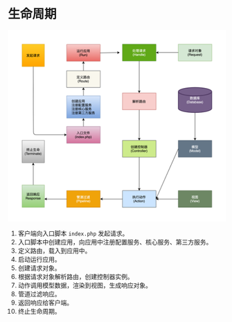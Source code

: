 # 生命周期

![](../static/life-cycle.png)

1. 客户端向入口脚本 `index.php` 发起请求。
2. 入口脚本中创建应用，向应用中注册配置服务、核心服务、第三方服务。
3. 定义路由，载入到应用中。
4. 启动运行应用。
5. 创建请求对象。
6. 根据请求对象解析路由，创建控制器实例。
7. 动作调用模型数据，渲染到视图，生成响应对象。
8. 管道过滤响应。
9. 返回响应给客户端。
10. 终止生命周期。